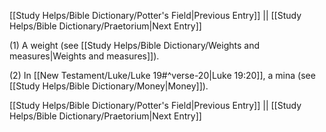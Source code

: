 [[Study Helps/Bible Dictionary/Potter's Field|Previous Entry]]  ||  [[Study Helps/Bible Dictionary/Praetorium|Next Entry]]

 (1) A weight (see [[Study Helps/Bible Dictionary/Weights and measures|Weights and measures]]).

 (2) In [[New Testament/Luke/Luke 19#^verse-20|Luke 19:20]], a mina (see [[Study Helps/Bible Dictionary/Money|Money]]).

[[Study Helps/Bible Dictionary/Potter's Field|Previous Entry]]  ||  [[Study Helps/Bible Dictionary/Praetorium|Next Entry]]